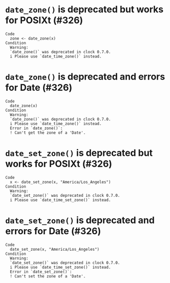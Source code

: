 # `date_zone()` is deprecated but works for POSIXt (#326)

    Code
      zone <- date_zone(x)
    Condition
      Warning:
      `date_zone()` was deprecated in clock 0.7.0.
      i Please use `date_time_zone()` instead.

# `date_zone()` is deprecated and errors for Date (#326)

    Code
      date_zone(x)
    Condition
      Warning:
      `date_zone()` was deprecated in clock 0.7.0.
      i Please use `date_time_zone()` instead.
      Error in `date_zone()`:
      ! Can't get the zone of a 'Date'.

# `date_set_zone()` is deprecated but works for POSIXt (#326)

    Code
      x <- date_set_zone(x, "America/Los_Angeles")
    Condition
      Warning:
      `date_set_zone()` was deprecated in clock 0.7.0.
      i Please use `date_time_set_zone()` instead.

# `date_set_zone()` is deprecated and errors for Date (#326)

    Code
      date_set_zone(x, "America/Los_Angeles")
    Condition
      Warning:
      `date_set_zone()` was deprecated in clock 0.7.0.
      i Please use `date_time_set_zone()` instead.
      Error in `date_set_zone()`:
      ! Can't set the zone of a 'Date'.

